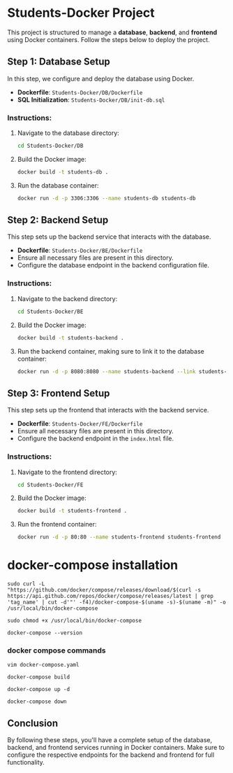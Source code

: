 # Students-Docker Project

This project is structured to manage a **database**, **backend**, and **frontend** using Docker containers. Follow the steps below to deploy the project.

## Step 1: Database Setup

In this step, we configure and deploy the database using Docker.

- **Dockerfile**: `Students-Docker/DB/Dockerfile`
- **SQL Initialization**: `Students-Docker/DB/init-db.sql`

### Instructions:
1. Navigate to the database directory:
   ```bash
   cd Students-Docker/DB
   ```
2. Build the Docker image:
   ```bash
   docker build -t students-db .
   ```
3. Run the database container:
   ```bash
   docker run -d -p 3306:3306 --name students-db students-db
   ```


## Step 2: Backend Setup

This step sets up the backend service that interacts with the database.

- **Dockerfile**: `Students-Docker/BE/Dockerfile`
- Ensure all necessary files are present in this directory.
- Configure the database endpoint in the backend configuration file.

### Instructions:
1. Navigate to the backend directory:
   ```bash
   cd Students-Docker/BE
   ```
2. Build the Docker image:
   ```bash
   docker build -t students-backend .
   ```
3. Run the backend container, making sure to link it to the database container:
   ```bash
   docker run -d -p 8080:8080 --name students-backend --link students-db students-backend
   ```

## Step 3: Frontend Setup

This step sets up the frontend that interacts with the backend service.

- **Dockerfile**: `Students-Docker/FE/Dockerfile`
- Ensure all necessary files are present in this directory.
- Configure the backend endpoint in the `index.html` file.

### Instructions:
1. Navigate to the frontend directory:
   ```bash
   cd Students-Docker/FE
   ```
2. Build the Docker image:
   ```bash
   docker build -t students-frontend .
   ```
3. Run the frontend container:
   ```bash
   docker run -d -p 80:80 --name students-frontend students-frontend
   ```

# docker-compose installation

````
sudo curl -L "https://github.com/docker/compose/releases/download/$(curl -s https://api.github.com/repos/docker/compose/releases/latest | grep 'tag_name' | cut -d'"' -f4)/docker-compose-$(uname -s)-$(uname -m)" -o /usr/local/bin/docker-compose
````
````
sudo chmod +x /usr/local/bin/docker-compose
````
````
docker-compose --version
````

### docker compose commands
````
vim docker-compose.yaml
````
````
docker-compose build
````
````
docker-compose up -d
````
````
docker-compose down
````

## Conclusion

By following these steps, you'll have a complete setup of the database, backend, and frontend services running in Docker containers. Make sure to configure the respective endpoints for the backend and frontend for full functionality.

